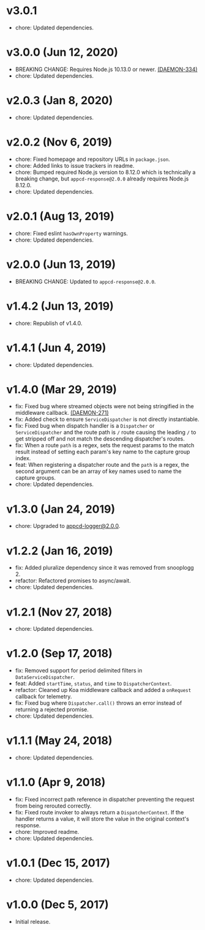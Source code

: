 # v3.0.1

 * chore: Updated dependencies.

# v3.0.0 (Jun 12, 2020)

 * BREAKING CHANGE: Requires Node.js 10.13.0 or newer.
   [(DAEMON-334)](https://jira.appcelerator.org/browse/DAEMON-334)
 * chore: Updated dependencies.

# v2.0.3 (Jan 8, 2020)

 * chore: Updated dependencies.

# v2.0.2 (Nov 6, 2019)

 * chore: Fixed homepage and repository URLs in `package.json`.
 * chore: Added links to issue trackers in readme.
 * chore: Bumped required Node.js version to 8.12.0 which is technically a breaking change, but
   `appcd-response@2.0.0` already requires Node.js 8.12.0.
 * chore: Updated dependencies.

# v2.0.1 (Aug 13, 2019)

 * chore: Fixed eslint `hasOwnProperty` warnings.
 * chore: Updated dependencies.

# v2.0.0 (Jun 13, 2019)

 * BREAKING CHANGE: Updated to `appcd-response@2.0.0`.

# v1.4.2 (Jun 13, 2019)

 * chore: Republish of v1.4.0.

# v1.4.1 (Jun 4, 2019)

 * chore: Updated dependencies.

# v1.4.0 (Mar 29, 2019)

 * fix: Fixed bug where streamed objects were not being stringified in the middleware callback.
   [(DAEMON-271)](https://jira.appcelerator.org/browse/DAEMON-271)
 * fix: Added check to ensure `ServiceDispatcher` is not directly instantiable.
 * fix: Fixed bug when dispatch handler is a `Dispatcher` or `ServiceDispatcher` and the route path
   is `/` route causing the leading `/` to get stripped off and not match the descending
   dispatcher's routes.
 * fix: When a route `path` is a regex, sets the request params to the match result instead of
   setting each param's key name to the capture group index.
 * feat: When registering a dispatcher route and the `path` is a regex, the second argument can be
   an array of key names used to name the capture groups.
 * chore: Updated dependencies.

# v1.3.0 (Jan 24, 2019)

 * chore: Upgraded to appcd-logger@2.0.0.

# v1.2.2 (Jan 16, 2019)

 * fix: Added pluralize dependency since it was removed from snooplogg 2.
 * refactor: Refactored promises to async/await.
 * chore: Updated dependencies.

# v1.2.1 (Nov 27, 2018)

 * chore: Updated dependencies.

# v1.2.0 (Sep 17, 2018)

 * fix: Removed support for period delimited filters in `DataServiceDispatcher`.
 * feat: Added `startTime`, `status`, and `time` to `DispatcherContext`.
 * refactor: Cleaned up Koa middleware callback and added a `onRequest` callback for telemetry.
 * fix: Fixed bug where `Dispatcher.call()` throws an error instead of returning a rejected promise.
 * chore: Updated dependencies.

# v1.1.1 (May 24, 2018)

 * chore: Updated dependencies.

# v1.1.0 (Apr 9, 2018)

 * fix: Fixed incorrect path reference in dispatcher preventing the request from being rerouted
   correctly.
 * fix: Fixed route invoker to always return a `DispatcherContext`. If the handler returns a value,
   it will store the value in the original context's response.
 * chore: Improved readme.
 * chore: Updated dependencies.

# v1.0.1 (Dec 15, 2017)

 * chore: Updated dependencies.

# v1.0.0 (Dec 5, 2017)

 - Initial release.
